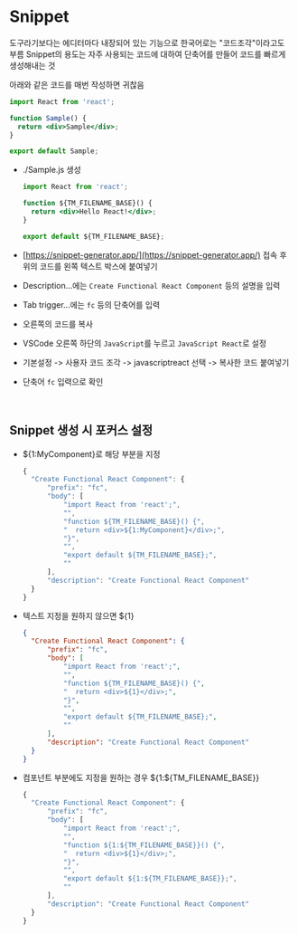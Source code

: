 # Snippet

도구라기보다는 에디터마다 내장되어 있는 기능으로 한국어로는 "코드조각"이라고도 부름
Snippet의 용도는 자주 사용되는 코드에 대하여 단축어를 만들어 코드를 빠르게 생성해내는 것

아래와 같은 코드를 매번 작성하면 귀찮음

```jsx
import React from 'react';

function Sample() {
  return <div>Sample</div>;
}

export default Sample;
```

+ ./Sample.js 생성

  ```jsx
  import React from 'react';
  
  function ${TM_FILENAME_BASE}() {
    return <div>Hello React!</div>;
  }
  
  export default ${TM_FILENAME_BASE};
  ```

+ [https://snippet-generator.app/](https://snippet-generator.app/) 접속 후 위의 코드를 왼쪽 텍스트 박스에 붙여넣기

+ Description...에는 `Create Functional React Component` 등의 설명을 입력

+ Tab trigger...에는 `fc` 등의 단축어를 입력

+ 오른쪽의 코드를 복사

+ VSCode 오른쪽 하단의 `JavaScript`를 누르고 `JavaScript React`로 설정

+ 기본설정 -> 사용자 코드 조각 -> javascriptreact 선택 -> 복사한 코드 붙여넣기

+ 단축어 `fc` 입력으로 확인

<br>

## Snippet 생성 시 포커스 설정

+ ${1:MyComponent}로 해당 부분을 지정

  ```jsx
  {
  	"Create Functional React Component": {
  		"prefix": "fc",
  		"body": [
  			"import React from 'react';",
  			"",
  			"function ${TM_FILENAME_BASE}() {",
  			"  return <div>${1:MyComponent}</div>;",
  			"}",
  			"",
  			"export default ${TM_FILENAME_BASE};",
  			""
  		],
  		"description": "Create Functional React Component"
  	}
  }
  ```

+ 텍스트 지정을 원하지 않으면 ${1}

  ```json
  {
  	"Create Functional React Component": {
  		"prefix": "fc",
  		"body": [
  			"import React from 'react';",
  			"",
  			"function ${TM_FILENAME_BASE}() {",
  			"  return <div>${1}</div>;",
  			"}",
  			"",
  			"export default ${TM_FILENAME_BASE};",
  			""
  		],
  		"description": "Create Functional React Component"
  	}
  }
  ```

+ 컴포넌트 부분에도 지정을 원하는 경우 ${1:${TM_FILENAME_BASE}}

  ```jsx
  {
  	"Create Functional React Component": {
  		"prefix": "fc",
  		"body": [
  			"import React from 'react';",
  			"",
  			"function ${1:${TM_FILENAME_BASE}}() {",
  			"  return <div>${1}</div>;",
  			"}",
  			"",
  			"export default ${1:${TM_FILENAME_BASE}};",
  			""
  		],
  		"description": "Create Functional React Component"
  	}
  }
  ```

  

